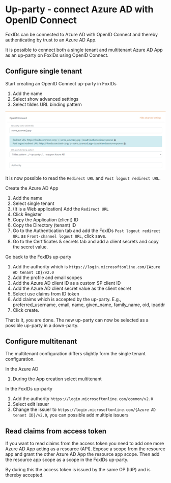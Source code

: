 ﻿# Up-party - connect Azure AD with OpenID Connect

FoxIDs can be connected to Azure AD with OpenID Connect and thereby authenticating by trust to an Azure AD App. 

It is possible to connect both a single tenant and multitenant Azure AD App as an up-party on FoxIDs using OpenID Connect.

## Configure single tenant

Start creating an OpenID Connect up-party in FoxIDs

 1. Add the name
 2. Select show advanced settings
 3. Select tildes URL binding pattern

![Read the redirect URLs](images/howto-oidc-azuread-readredirect.png)

It is now possible to read the `Redirect URL` and `Post logout redirect URL`.

Create the Azure AD App

 1. Add the name
 2. Select single tenant
 3. (It is a Web application) Add the `Redirect URL` 
 4. Click Register
 5. Copy the Application (client) ID
 6. Copy the Directory (tenant) ID
 7. Go to the Authentication tab and add the FoxIDs `Post logout redirect URL` as `Front-channel logout URL`, click save.
 8. Go to the Certificates & secrets tab and add a client secrets and copy the secret value.

Go back to the FoxIDs up-party

 1. Add the authority which is `https://login.microsoftonline.com/{Azure AD tenant ID}/v2.0`
 2. Add the profile and email scopes
 3. Add the Azure AD client ID as a custom SP client ID
 4. Add the Azure AD client secret value as the client secret
 5. Select use claims from ID token
 6. Add claims which is accepted by the up-party. E.g., preferred_username, email, name, given_name, family_name, oid, ipaddr
 7. Click create.

That is it, you are done. The new up-party can now be selected as a possible up-party in a down-party.

## Configure multitenant

The multitenant configuration differs slightly form the single tenant configuration.

In the Azure AD

 1. During the App creation select multitenant

In the FoxIDs up-party

 1. Add the authority `https://login.microsoftonline.com/common/v2.0`
 2. Select edit issuer
 3. Change the issuer to `https://login.microsoftonline.com/{Azure AD tenant ID}/v2.0`, you can possible add multiple issuers

## Read claims from access token

If you want to read claims from the access token you need to add one more Azure AD App acting as a resource (API). Expose a scope from the resource app and grant the other Azure AD App the resource app scope.
Then add the resource app scope as a scope in the FoxIDs up-party. 

By during this the access token is issued by the same OP (IdP) and is thereby accepted.




